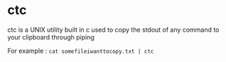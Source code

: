 # ctc

ctc is a UNIX utility built in c used to copy the stdout of any command to your clipboard through piping

For example : ```cat somefileiwanttocopy.txt | ctc``` 

